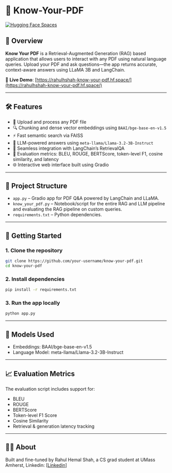 # 🧠 Know-Your-PDF
[![Hugging Face Spaces](https://img.shields.io/badge/Live%20Demo-HuggingFace-blue)](https://rahulhshah-know-your-pdf.hf.space/)

## 📌 Overview

**Know Your PDF** is a Retrieval-Augmented Generation (RAG) based application that allows users to interact with any PDF using natural language queries. Upload your PDF and ask questions—the app returns accurate, context-aware answers using LLaMA 3B and LangChain.

🔗 **Live Demo**: [https://rahulhshah-know-your-pdf.hf.space/](https://rahulhshah-know-your-pdf.hf.space/)

---

## 🛠️ Features

- 📄 Upload and process any PDF file
- 🔍 Chunking and dense vector embeddings using `BAAI/bge-base-en-v1.5`
- ⚡ Fast semantic search via FAISS
- 🧠 LLM-powered answers using `meta-llama/Llama-3.2-3B-Instruct`
- 🔗 Seamless integration with LangChain’s RetrievalQA
- 🧪 Evaluation metrics: BLEU, ROUGE, BERTScore, token-level F1, cosine similarity, and latency
- 🌐 Interactive web interface built using Gradio

---

## 📂 Project Structure

- `app.py` – Gradio app for PDF Q&A powered by LangChain and LLaMA.
- `know_your_pdf.py` – Notebook/script for the entire RAG and LLM pipeline and evaluating the RAG pipeline on custom queries.
- `requirements.txt` – Python dependencies.

---

## 🚀 Getting Started

### 1. Clone the repository

```bash
git clone https://github.com/your-username/know-your-pdf.git
cd know-your-pdf
```

### 2. Install dependencies
```bash
pip install -r requirements.txt
```
### 3. Run the app locally
```bash
python app.py
```

---

## 🧠 Models Used
- Embeddings: BAAI/bge-base-en-v1.5
- Language Model: meta-llama/Llama-3.2-3B-Instruct
  
---

## 📈 Evaluation Metrics
The evaluation script includes support for:
- BLEU
- ROUGE
- BERTScore
- Token-level F1 Score
- Cosine Similarity
- Retrieval & generation latency tracking
---
## 🧑‍💻 About
Built and fine-tuned by Rahul Hemal Shah, a CS grad student at UMass Amherst, Linkedin: [[Linkedin](https://www.linkedin.com/in/rahulshah1799/)]
